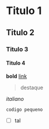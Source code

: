 # Titulo 1
## Titulo 2
### Titulo 3
#### Titulo 4
**bold**
[link](https://github.com/AnubisNekhet/AnuPpuccin)
> destaque

*italiano*

`codigo pequeno`

- [ ] tal